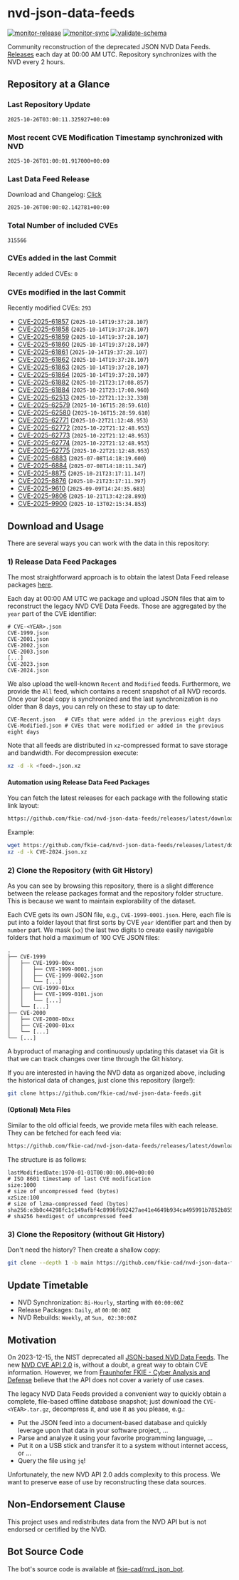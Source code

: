 # nvd-json-data-feeds

[![monitor-release](https://github.com/fkie-cad/nvd-json-data-feeds/actions/workflows/monitor_release.yml/badge.svg)](https://github.com/fkie-cad/nvd-json-data-feeds/actions/workflows/monitor_release.yml)
[![monitor-sync](https://github.com/fkie-cad/nvd-json-data-feeds/actions/workflows/monitor_sync.yml/badge.svg)](https://github.com/fkie-cad/nvd-json-data-feeds/actions/workflows/monitor_sync.yml)
[![validate-schema](https://github.com/fkie-cad/nvd-json-data-feeds/actions/workflows/validate_schema.yml/badge.svg)](https://github.com/fkie-cad/nvd-json-data-feeds/actions/workflows/validate_schema.yml)

Community reconstruction of the deprecated JSON NVD Data Feeds.
[Releases](https://github.com/fkie-cad/nvd-json-data-feeds/releases/latest) each day at 00:00 AM UTC.
Repository synchronizes with the NVD every 2 hours.

## Repository at a Glance

### Last Repository Update

```plain
2025-10-26T03:00:11.325927+00:00
```

### Most recent CVE Modification Timestamp synchronized with NVD

```plain
2025-10-26T01:00:01.917000+00:00
```

### Last Data Feed Release

Download and Changelog: [Click](https://github.com/fkie-cad/nvd-json-data-feeds/releases/latest)

```plain
2025-10-26T00:00:02.142781+00:00
```

### Total Number of included CVEs

```plain
315566
```

### CVEs added in the last Commit

Recently added CVEs: `0`



### CVEs modified in the last Commit

Recently modified CVEs: `293`

- [CVE-2025-61857](CVE-2025/CVE-2025-618xx/CVE-2025-61857.json) (`2025-10-14T19:37:28.107`)
- [CVE-2025-61858](CVE-2025/CVE-2025-618xx/CVE-2025-61858.json) (`2025-10-14T19:37:28.107`)
- [CVE-2025-61859](CVE-2025/CVE-2025-618xx/CVE-2025-61859.json) (`2025-10-14T19:37:28.107`)
- [CVE-2025-61860](CVE-2025/CVE-2025-618xx/CVE-2025-61860.json) (`2025-10-14T19:37:28.107`)
- [CVE-2025-61861](CVE-2025/CVE-2025-618xx/CVE-2025-61861.json) (`2025-10-14T19:37:28.107`)
- [CVE-2025-61862](CVE-2025/CVE-2025-618xx/CVE-2025-61862.json) (`2025-10-14T19:37:28.107`)
- [CVE-2025-61863](CVE-2025/CVE-2025-618xx/CVE-2025-61863.json) (`2025-10-14T19:37:28.107`)
- [CVE-2025-61864](CVE-2025/CVE-2025-618xx/CVE-2025-61864.json) (`2025-10-14T19:37:28.107`)
- [CVE-2025-61882](CVE-2025/CVE-2025-618xx/CVE-2025-61882.json) (`2025-10-21T23:17:08.857`)
- [CVE-2025-61884](CVE-2025/CVE-2025-618xx/CVE-2025-61884.json) (`2025-10-21T23:17:08.960`)
- [CVE-2025-62513](CVE-2025/CVE-2025-625xx/CVE-2025-62513.json) (`2025-10-22T21:12:32.330`)
- [CVE-2025-62579](CVE-2025/CVE-2025-625xx/CVE-2025-62579.json) (`2025-10-16T15:28:59.610`)
- [CVE-2025-62580](CVE-2025/CVE-2025-625xx/CVE-2025-62580.json) (`2025-10-16T15:28:59.610`)
- [CVE-2025-62771](CVE-2025/CVE-2025-627xx/CVE-2025-62771.json) (`2025-10-22T21:12:48.953`)
- [CVE-2025-62772](CVE-2025/CVE-2025-627xx/CVE-2025-62772.json) (`2025-10-22T21:12:48.953`)
- [CVE-2025-62773](CVE-2025/CVE-2025-627xx/CVE-2025-62773.json) (`2025-10-22T21:12:48.953`)
- [CVE-2025-62774](CVE-2025/CVE-2025-627xx/CVE-2025-62774.json) (`2025-10-22T21:12:48.953`)
- [CVE-2025-62775](CVE-2025/CVE-2025-627xx/CVE-2025-62775.json) (`2025-10-22T21:12:48.953`)
- [CVE-2025-6883](CVE-2025/CVE-2025-68xx/CVE-2025-6883.json) (`2025-07-08T14:18:19.600`)
- [CVE-2025-6884](CVE-2025/CVE-2025-68xx/CVE-2025-6884.json) (`2025-07-08T14:18:11.347`)
- [CVE-2025-8875](CVE-2025/CVE-2025-88xx/CVE-2025-8875.json) (`2025-10-21T23:17:11.147`)
- [CVE-2025-8876](CVE-2025/CVE-2025-88xx/CVE-2025-8876.json) (`2025-10-21T23:17:11.397`)
- [CVE-2025-9610](CVE-2025/CVE-2025-96xx/CVE-2025-9610.json) (`2025-09-09T14:24:35.683`)
- [CVE-2025-9806](CVE-2025/CVE-2025-98xx/CVE-2025-9806.json) (`2025-10-21T13:42:28.893`)
- [CVE-2025-9900](CVE-2025/CVE-2025-99xx/CVE-2025-9900.json) (`2025-10-13T02:15:34.853`)


## Download and Usage

There are several ways you can work with the data in this repository:

### 1) Release Data Feed Packages

The most straightforward approach is to obtain the latest Data Feed release packages [here](https://github.com/fkie-cad/nvd-json-data-feeds/releases/latest).

Each day at 00:00 AM UTC we package and upload JSON files that aim to reconstruct the legacy NVD CVE Data Feeds.
Those are aggregated by the `year` part of the CVE identifier:

```
# CVE-<YEAR>.json
CVE-1999.json
CVE-2001.json
CVE-2002.json
CVE-2003.json
[...]
CVE-2023.json
CVE-2024.json
```

We also upload the well-known `Recent` and `Modified` feeds.
Furthermore, we provide the `All` feed, which contains a recent snapshot of all NVD records.
Once your local copy is synchronized and the last synchronization is no older than 8 days, you can rely on these to stay up to date:

```plain
CVE-Recent.json   # CVEs that were added in the previous eight days
CVE-Modified.json # CVEs that were modified or added in the previous eight days
```

Note that all feeds are distributed in `xz`-compressed format to save storage and bandwidth.
For decompression execute:

```sh
xz -d -k <feed>.json.xz
```

#### Automation using Release Data Feed Packages

You can fetch the latest releases for each package with the following static link layout:

```sh
https://github.com/fkie-cad/nvd-json-data-feeds/releases/latest/download/CVE-<YEAR>.json.xz
```

Example:

```sh
wget https://github.com/fkie-cad/nvd-json-data-feeds/releases/latest/download/CVE-2024.json.xz
xz -d -k CVE-2024.json.xz
```

### 2) Clone the Repository (with Git History)

As you can see by browsing this repository, there is a slight difference between the release packages format and the repository folder structure.
This is because we want to maintain explorability of the dataset.

Each CVE gets its own JSON file, e.g., `CVE-1999-0001.json`.
Here, each file is put into a folder layout that first sorts by CVE `year` identifier part and then by `number` part.
We mask (`xx`) the last two digits to create easily navigable folders that hold a maximum of 100 CVE JSON files:

```plain
.
├── CVE-1999
│   ├── CVE-1999-00xx
│   │   ├── CVE-1999-0001.json
│   │   ├── CVE-1999-0002.json
│   │   └── [...]
│   ├── CVE-1999-01xx
│   │   ├── CVE-1999-0101.json
│   │   └── [...]
│   └── [...]
├── CVE-2000
│   ├── CVE-2000-00xx
│   ├── CVE-2000-01xx
│   └── [...]
└── [...]
```

A byproduct of managing and continuously updating this dataset via Git is that we can track changes over time through the Git history.

If you are interested in having the NVD data as organized above, including the historical data of changes, just clone this repository (large!):

```sh
git clone https://github.com/fkie-cad/nvd-json-data-feeds.git
```

#### (Optional) Meta Files

Similar to the old official feeds, we provide meta files with each release. They can be fetched for each feed via:

```sh
https://github.com/fkie-cad/nvd-json-data-feeds/releases/latest/download/CVE-<YEAR>.meta
```

The structure is as follows:

```plain
lastModifiedDate:1970-01-01T00:00:00.000+00:00                          # ISO 8601 timestamp of last CVE modification
size:1000                                                               # size of uncompressed feed (bytes)
xzSize:100                                                              # size of lzma-compressed feed (bytes)
sha256:e3b0c44298fc1c149afbf4c8996fb92427ae41e4649b934ca495991b7852b855 # sha256 hexdigest of uncompressed feed
```

### 3) Clone the Repository (without Git History)

Don't need the history? Then create a shallow copy:

```sh
git clone --depth 1 -b main https://github.com/fkie-cad/nvd-json-data-feeds.git
```


## Update Timetable

* NVD Synchronization: `Bi-Hourly`, starting with `00:00:00Z`
* Release Packages: `Daily`, at `00:00:00Z`
* NVD Rebuilds: `Weekly`, at `Sun, 02:30:00Z`


## Motivation

On 2023-12-15, the NIST deprecated all [JSON-based NVD Data Feeds](https://nvd.nist.gov/vuln/data-feeds#divRetirementBanner-1).
The new [NVD CVE API 2.0](https://nvd.nist.gov/developers/vulnerabilities) is, without a doubt, a great way to obtain CVE information.
However, we from [Fraunhofer FKIE - Cyber Analysis and Defense](https://www.fkie.fraunhofer.de/en/departments/cad.html) believe that the API does not cover a variety of use cases.

The legacy NVD Data Feeds provided a convenient way to quickly obtain a complete, file-based offline database snapshot; just download the `CVE-<YEAR>.tar.gz`, decompress it, and use it as you please, e.g.:

- Put the JSON feed into a document-based database and quickly leverage upon that data in your software project, ...
- Parse and analyze it using your favorite programming language, ...
- Put it on a USB stick and transfer it to a system without internet access, or ...
- Query the file using `jq`!

Unfortunately, the new NVD API 2.0 adds complexity to this process.
We want to preserve ease of use by reconstructing these data sources.

## Non-Endorsement Clause

This project uses and redistributes data from the NVD API but is not endorsed or certified by the NVD.

## Bot Source Code

The bot's source code is available at [fkie-cad/nvd\_json\_bot](https://github.com/fkie-cad/nvd_json_bot).